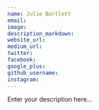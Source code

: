 ```yaml
---
name: Julie Bartlett
email:
image:
description_markdown:
website_url:
medium_url:
twitter:
facebook:
google_plus:
github_username:
instagram:
---
```


Enter your description here...
